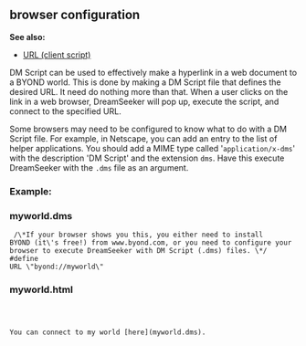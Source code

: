 ## browser configuration
**See also:**
*   [URL (client script)](/client/var/script/URL)


DM Script can be used to effectively make a hyperlink in a web
document to a BYOND world. This is done by making a DM Script file that
defines the desired URL. It need do nothing more than that. When a user
clicks on the link in a web browser, DreamSeeker will pop up, execute
the script, and connect to the specified URL. 

Some browsers may
need to be configured to know what to do with a DM Script file. For
example, in Netscape, you can add an entry to the list of helper
applications. You should add a MIME type called \'`application/x-dms`\'
with the description \'DM Script\' and the extension `dms`. Have this
execute DreamSeeker with the `.dms` file as an argument.
### Example:
### myworld.dms

```
 /\*If your browser shows you this, you either need to install
BYOND (it\'s free!) from www.byond.com, or you need to configure your
browser to execute DreamSeeker with DM Script (.dms) files. \*/ #define
URL \"byond://myworld\" 
```

### myworld.html

```



You can connect to my world [here](myworld.dms).

```
